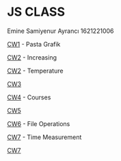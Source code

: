 # JS CLASS

Emine Samiyenur Ayrancı  1621221006

[CW1](https://emineayranci.github.io/FirstRepo/Pasta%20Grafik.png) - Pasta Grafik

[CW2](https://emineayranci.github.io/FirstRepo/increasing) - Increasing

[CW2](https://emineayranci.github.io/FirstRepo/CtoF) - Temperature

[CW3](https://emineayranci.github.io/FirstRepo/CW3.png)

[CW4](https://emineayranci.github.io/FirstRepo/Courses.html) - Courses

[CW5](https://emineayranci.github.io/FirstRepo/work/EloquentJS.html) 

[CW6](https://emineayranci.github.io/FirstRepo/File.html) - File Operations

[CW7](https://emineayranci.github.io/FirstRepo/Clock%2013_15.html) - Time Measurement

[CW7](https://emineayranci.github.io/FirstRepo/CW8/CW8.html) 

